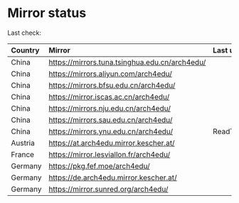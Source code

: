 <script src="./time.js"></script>
# Mirror status
Last check: <script type="text/javascript">localize(1692771697.361502);</script>

|Country|Mirror|Last update|
|:------|:-----|:----------|
|China|https://mirrors.tuna.tsinghua.edu.cn/arch4edu/|<script type="text/javascript">localize(1692729065);</script>|
|China|https://mirrors.aliyun.com/arch4edu/|<script type="text/javascript">localize(1692685961);</script>|
|China|https://mirrors.bfsu.edu.cn/arch4edu/|<script type="text/javascript">localize(1692729065);</script>|
|China|https://mirror.iscas.ac.cn/arch4edu/|<script type="text/javascript">localize(1692729065);</script>|
|China|https://mirrors.nju.edu.cn/arch4edu/|<script type="text/javascript">localize(1692729065);</script>|
|China|https://mirrors.sau.edu.cn/arch4edu/|<script type="text/javascript">localize(1692729065);</script>|
|China|https://mirrors.ynu.edu.cn/arch4edu/|ReadTimeout|
|Austria|https://at.arch4edu.mirror.kescher.at/|<script type="text/javascript">localize(1692729065);</script>|
|France|https://mirror.lesviallon.fr/arch4edu/|<script type="text/javascript">localize(1692729065);</script>|
|Germany|https://pkg.fef.moe/arch4edu/|<script type="text/javascript">localize(1692729065);</script>|
|Germany|https://de.arch4edu.mirror.kescher.at/|<script type="text/javascript">localize(1692729065);</script>|
|Germany|https://mirror.sunred.org/arch4edu/|<script type="text/javascript">localize(1692729065);</script>|

<script src="./tablefilter/tablefilter.js"></script>
<script src="./table.js"></script>